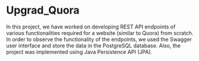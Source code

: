 # Upgrad_Quora
In this project, we have worked on developing REST API endpoints of various functionalities required for a website (similar to Quora) from scratch. In order to observe the functionality of the endpoints, we used the Swagger user interface and store the data in the PostgreSQL database. Also, the project was implemented using Java Persistence API (JPA).
